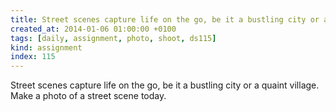 ```yaml
---
title: Street scenes capture life on the go, be it a bustling city or a quaint village. Make a photo of a street scene today.
created_at: 2014-01-06 01:00:00 +0100
tags: [daily, assignment, photo, shoot, ds115]
kind: assignment
index: 115
---
```


Street scenes capture life on the go, be it a bustling city or a quaint village. Make a photo of a street scene today.
